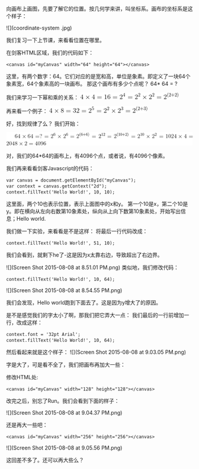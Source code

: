 
向画布上画图，先要了解它的位置。按几何学来讲，叫坐标系。画布的坐标系是这个样子：

![](coordinate-system .jpg)

我们复习一下上节课，来看看位置在哪里。

在剑客HTML区域，我们的代码如下：
```
<canvas id="myCanvas" width="64" height="64"></canvas>
```
这里，有两个数字：64。它们对应的是宽和高，单位是象素。即定义了一块64个象素宽，64个象素高的一块画布。
那这个画布有多少个点呢？ 64* 64 = ?

我们来学习一下幂和乘的关系：
![](CodeCogsEqn.gif)

再来看一个例子：
![](CodeCogsEqn_2.gif)

好，找到规律了么？ 我们开始：

![](CodeCogsEqn_3.gif)

对，我们的64*64的画布上，有4096个点，或者说，有4096个像素。

我们再来看看剑客Javascript的代码：
```
var canvas = document.getElementById("myCanvas");
var context = canvas.getContext("2d");
context.fillText('Hello World!', 10, 10);

```
这里面，两个10也表示位置，表示上面图中的x和y。
第一个10是x，第二个10是y。即在横向从左向右数第10象素处，纵向从上向下数第10象素处，开始写出信息；Hello world.

我们做一下实验，来看看是不是这样：
将最后一行代码改成：
```
context.fillText('Hello World!', 51, 10);

```

我们会看到，就剩下he了-这是因为x太靠右边，导致超出了右边界。

![](Screen Shot 2015-08-08 at 8.51.01 PM.png)
类似地，我们修改代码：
```
context.fillText('Hello World!', 10, 64);

```
![](Screen Shot 2015-08-08 at 8.54.55 PM.png)

我们会发现，Hello world跑到下面去了。这是因为y增大了的原因。



是不是感觉我们的字太小了啊，那我们把它弄大一点：
我们最后的一行前增加一行，改成这样：
```
context.font = '32pt Arial';
context.fillText('Hello World!', 10, 64);
```

然后看起来就是这个样子：
![](Screen Shot 2015-08-08 at 9.03.05 PM.png)

字是大了，可是看不全了，我们把画布再加大一些：

修改HTML处:
```
<canvas id="myCanvas" width="128" height="128"></canvas>
```
改完之后，别忘了Run。我们会看到下面的样子：


![](Screen Shot 2015-08-08 at 9.04.37 PM.png)

还是再大一些吧：
```
<canvas id="myCanvas" width="256" height="256"></canvas>
```
![](Screen Shot 2015-08-08 at 9.05.56 PM.png)

这回差不多了。还可以再大些么？




